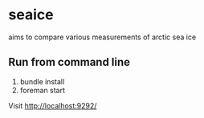 seaice
======

aims to compare various measurements of arctic sea ice


Run from command line
---------------------

1. bundle install
2. foreman start


Visit [http://localhost:9292/](http://localhost:9292/)